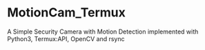 # MotionCam_Termux
A Simple Security Camera with Motion Detection implemented with Python3, Termux:API, OpenCV and rsync
